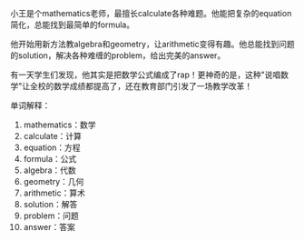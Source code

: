 小王是个mathematics老师，最擅长calculate各种难题。他能把复杂的equation简化，总能找到最简单的formula。

他开始用新方法教algebra和geometry，让arithmetic变得有趣。他总能找到问题的solution，解决各种难缠的problem，给出完美的answer。

有一天学生们发现，他其实是把数学公式编成了rap！更神奇的是，这种"说唱数学"让全校的数学成绩都提高了，还在教育部门引发了一场教学改革！

单词解释：
1. mathematics：数学
2. calculate：计算
3. equation：方程
4. formula：公式
5. algebra：代数
6. geometry：几何
7. arithmetic：算术
8. solution：解答
9. problem：问题
10. answer：答案 